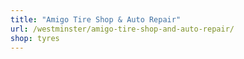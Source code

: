 ```yaml
---
title: "Amigo Tire Shop & Auto Repair"
url: /westminster/amigo-tire-shop-and-auto-repair/
shop: tyres
---
```

